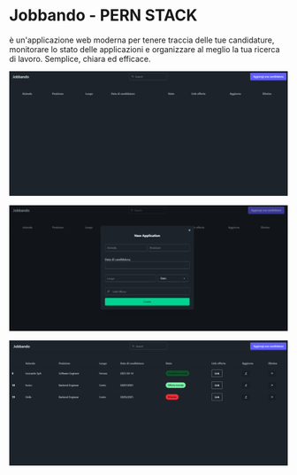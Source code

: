 # Jobbando - PERN STACK
 è un'applicazione web moderna per tenere traccia delle tue candidature, monitorare lo stato delle applicazioni e organizzare al meglio la tua ricerca di lavoro. Semplice, chiara ed efficace.

![main page](image.png)

![add job application](image-1.png)

![jobs](image-2.png)
